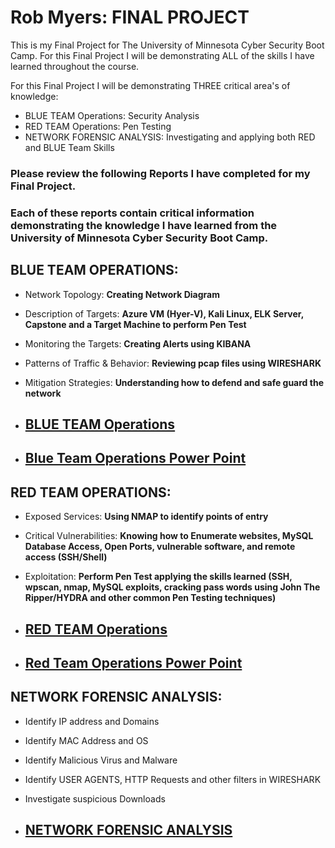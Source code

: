  # Rob Myers: FINAL PROJECT

This is my Final Project for The University of Minnesota Cyber Security Boot Camp. For this Final Project I will be demonstrating ALL of the skills I have learned throughout the course.

For this Final Project I will be demonstrating THREE critical area's of knowledge:

* BLUE TEAM Operations: Security Analysis
* RED TEAM Operations: Pen Testing
* NETWORK FORENSIC ANALYSIS: Investigating and applying both RED and BLUE Team Skills

### Please review the following Reports I have completed for my Final Project.

### Each of these reports contain critical information demonstrating the knowledge I have learned from the University of Minnesota Cyber Security Boot Camp.

## BLUE TEAM OPERATIONS:

* Network Topology: **Creating Network Diagram**

* Description of Targets: **Azure VM (Hyer-V), Kali Linux, ELK Server, Capstone and a Target Machine to perform Pen Test** 

* Monitoring the Targets: **Creating Alerts using KIBANA**

* Patterns of Traffic & Behavior: **Reviewing pcap files using WIRESHARK** 

* Mitigation Strategies: **Understanding how to defend and safe guard the network**


* ## [BLUE TEAM Operations](Defensive_Report.md) 

* ## [Blue Team Operations Power Point](https://docs.google.com/presentation/d/10Fv2QVbhw3KvRNoO31m1XBrYzTLomuBC/edit?usp=sharing&ouid=105064530145638612367&rtpof=true&sd=true)

## RED TEAM OPERATIONS:

* Exposed Services: **Using NMAP to identify points of entry**

* Critical Vulnerabilities: **Knowing how to Enumerate websites, MySQL Database Access, Open Ports, vulnerable software, and remote access (SSH/Shell)**

* Exploitation: **Perform Pen Test applying the skills learned (SSH, wpscan, nmap, MySQL exploits, cracking pass words using John The Ripper/HYDRA and other common Pen Testing techniques)** 

* ## [RED TEAM Operations](Offensive_Report.md) 

* ## [Red Team Operations Power Point](https://docs.google.com/presentation/d/1K2FzM89F97vCKFCNGbhZlyl2rF_Vj3Rg/edit?usp=sharing&ouid=105064530145638612367&rtpof=true&sd=true)

## NETWORK FORENSIC ANALYSIS: 

* Identify IP address and Domains 
* Identify MAC Address and OS
* Identify Malicious Virus and Malware
* Identify USER AGENTS, HTTP Requests and other filters in WIRESHARK
* Investigate suspicious Downloads

* ## [NETWORK FORENSIC ANALYSIS](Network_Report.md)  








